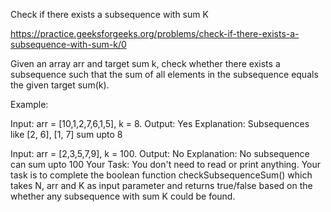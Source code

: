 Check if there exists a subsequence with sum K


https://practice.geeksforgeeks.org/problems/check-if-there-exists-a-subsequence-with-sum-k/0

Given an array arr and target sum k, check whether there exists a subsequence such that the sum of all elements in the subsequence equals the given target sum(k).



Example:


Input:  arr = [10,1,2,7,6,1,5], k = 8.
Output:  Yes
Explanation:  Subsequences like [2, 6], [1, 7] sum upto 8



Input:  arr = [2,3,5,7,9], k = 100. 
Output:  No
Explanation:  No subsequence can sum upto 100
Your Task:
You don't need to read or print anything. Your task is to complete the boolean function checkSubsequenceSum() which takes N, arr and K as input parameter and returns true/false based on the whether any subsequence with sum K could be found.


